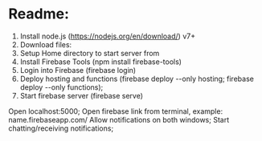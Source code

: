 # Readme:

1) Install node.js (https://nodejs.org/en/download/) v7+
2) Download files: 
3) Setup Home directory to start server from
4) Install Firebase Tools (npm install firebase-tools)
5) Login into Firebase (firebase login) 
6) Deploy hosting and functions (firebase deploy --only hosting; firebase deploy --only functions);
7) Start firebase server (firebase serve)

Open localhost:5000;
Open firebase link from terminal, example: name.firebaseapp.com/
Allow notifications on both windows;
Start chatting/receiving notifications;

